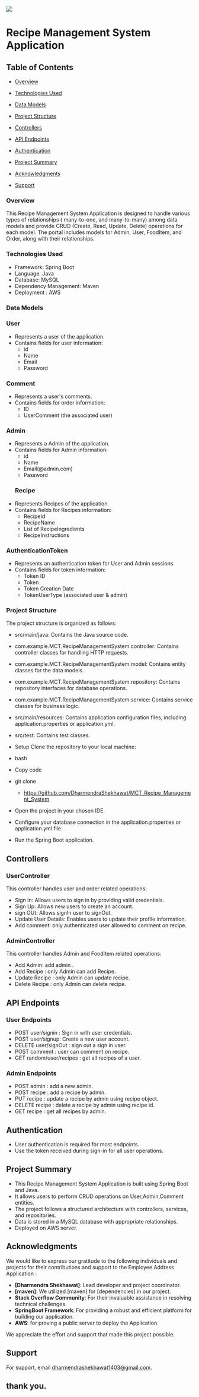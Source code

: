 ![](https://github.com/vishalrajbanti/foodDeliveryPlatform/blob/main/food-delivery.jpg)

# Recipe Management System Application

## Table of Contents

- [Overview](#overview)
- [Technologies Used](#Technologies-Used)
- [Data Models](#Data-Models)
- [Project Structure](#Project-Structure)
- [Controllers](#Controllers)
- [API Endpoints](#API-Endpoints)
- [Authentication](#Authentication)
- [Project Summary](#Project-Summary)

- [Acknowledgments](#Acknowledgments)
- [Support ](#Support)



### Overview
This Recipe Management System Application  is designed to handle various types of relationships ( many-to-one, and many-to-many) among data models and provide CRUD (Create, Read, Update, Delete) operations for each model. The portal includes models for Admin, User, FoodItem,  and Order, along with their relationships.

### Technologies Used
- Framework: Spring Boot
- Language: Java
- Database: MySQL
- Dependency Management: Maven
- Deployment : AWS
### Data Models
### User
- Represents a user of the application.
- Contains fields for user information:
    - id
    - Name
    - Email
    - Password
### Comment
- Represents a user's comments.
- Contains fields for order information:
    -  ID
    -  UserComment (the associated user)
### Admin
- Represents a Admin of the application.
- Contains fields for Admin information:
    - id
    - Name
    - Email(@admin.com)
    - Password
  ### Recipe
- Represents Recipes of the application.
- Contains fields for Recipes information:
    - RecipeId
    - RecipeName
    - List of RecipeIngredients
    - RecipeInstructions
### AuthenticationToken
- Represents an authentication token for User and Admin sessions.
- Contains fields for token information:
    - Token ID
    - Token
    - Token Creation Date
    - TokenUserType (associated user & admin)

### Project Structure
The project structure is organized as follows:

- src/main/java: Contains the Java source code.
- com.example.MCT.RecipeManagementSystem.controller: Contains controller classes for handling HTTP requests.
- com.example.MCT.RecipeManagementSystem.model: Contains entity classes for the data models.
- com.example.MCT.RecipeManagementSystem.repository: Contains repository interfaces for database operations.
- com.example.MCT.RecipeManagementSystem.service: Contains service classes for business logic.
- src/main/resources: Contains application configuration files, including application.properties or application.yml.
- src/test: Contains test classes.
- Setup
  Clone the repository to your local machine:

- bash
- Copy code
- git clone
    - https://github.com/DharmendraShekhawat/MCT_Recipe_Management_System
- Open the project in your chosen IDE.

- Configure your database connection in the application.properties or application.yml file.

- Run the Spring Boot application.

## Controllers
### UserController
This controller handles user and order related operations:

- Sign In: Allows users to sign in by providing valid credentials.
- Sign Up: Allows new users to create an account.
- sign OUt: Allows signIn user to signOut.
- Update User Details: Enables users to update their profile information.
- Add comment: only authenticated user allowed to comment on recipe.
### AdminController
This controller handles Admin and FoodItem related operations:

- Add Admin: add admin .
- Add Recipe : only Admin can add Recipe.
- Update Recipe : only Admin can update recipe.
- Delete Recipe : only Admin can delete recipe.
## API Endpoints
### User Endpoints
- POST   user/signin : Sign in with user credentials.
- POST   user/signup: Create a new user account.
- DELETE user/signOut : sign out a sign in user.
- POST   comment : user can comment on recipe.
- GET    random/user/recipes : get all recipes of a user.

### Admin Endpoints
- POST admin : add a new admin.
- POST recipe : add a recipe by admin.
- PUT  recipe : update a recipe by admin using recipe object.
- DELETE recipe : delete a recipe by admin using recipe id.
- GET recipe : get all recipes by admin.
## Authentication
- User authentication is required for most endpoints.
- Use the token received during sign-in for all user operations.



## Project Summary
- This Recipe Management System Application is built using Spring Boot and Java.
- It allows users to perform CRUD operations on User,Admin,Comment entities.
- The project follows a structured architecture with controllers, services, and repositories.
- Data is stored in a MySQL database with appropriate relationships.
- Deployed on AWS server.

## Acknowledgments

We would like to express our gratitude to the following individuals and projects for their contributions and support to the Employee Address Application :

- **[Dharmendra Shekhawat]**: Lead developer and project coordinator.
- **[maven]**: We utilized [maven] for [dependencies] in our project.
- **Stack Overflow Community**: For their invaluable assistance in resolving technical challenges.
- **SpringBoot Framework**: For providing a robust and efficient platform for building our application.
- **AWS**: for proving a public server to deploy the Application.

We appreciate the  effort and support that made this project possible.



## Support

For support, email dharmendrashekhawat1403@gmail.com.

## thank you.





